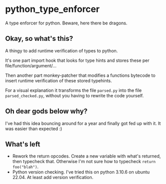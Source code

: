 # python_type_enforcer
A type enforcer for python. Beware, here there be dragons.

## Okay, so what's this?

A thingy to add runtime verification of types to python.

It's one part import hook that looks for type hints and stores these per file/function/argument/...

Then another part monkey-patcher that modifies a functions bytecode to insert runtime verification of these stored typehints.

For a visual explanation it transforms the file `parsed.py` into the file `parsed_checked.py`, without you having to rewrite the code yourself.

## Oh dear gods below why?

I've had this idea bouncing around for a year and finally got fed up with it. It was easier than expected :)

## What's left

- Rework the return opcodes. Create a new variable with what's returned, then typecheck that. Otherwise I'm not sure how to typecheck `return foo("blah")`.
- Python version checking. I've tried this on python 3.10.6 on ubuntu 22.04. At least add version verification.
